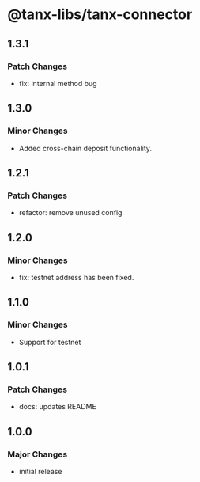 # @tanx-libs/tanx-connector

## 1.3.1

### Patch Changes

- fix: internal method bug

## 1.3.0

### Minor Changes

- Added cross-chain deposit functionality.

## 1.2.1

### Patch Changes

- refactor: remove unused config

## 1.2.0

### Minor Changes

- fix: testnet address has been fixed.

## 1.1.0

### Minor Changes

- Support for testnet

## 1.0.1

### Patch Changes

- docs: updates README

## 1.0.0

### Major Changes

- initial release
